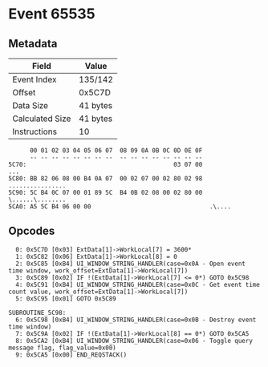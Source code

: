 # Event 65535

## Metadata

| Field           | Value    |
|-----------------|----------|
| Event Index     | 135/142  |
| Offset          | 0x5C7D   |
| Data Size       | 41 bytes |
| Calculated Size | 41 bytes |
| Instructions    | 10       |

```
      00 01 02 03 04 05 06 07  08 09 0A 0B 0C 0D 0E 0F
      -- -- -- -- -- -- -- --  -- -- -- -- -- -- -- --
5C70:                                         03 07 00               ...
5C80: BB 82 06 08 00 B4 0A 07  00 02 07 00 02 80 02 98  ................
5C90: 5C B4 0C 07 00 01 89 5C  B4 0B 02 08 00 02 80 00  \......\........
5CA0: A5 5C B4 06 00 00                                 .\....          
```

## Opcodes

```
  0: 0x5C7D [0x03] ExtData[1]->WorkLocal[7] = 3600*
  1: 0x5C82 [0x06] ExtData[1]->WorkLocal[8] = 0
  2: 0x5C85 [0xB4] UI_WINDOW_STRING_HANDLER(case=0x0A - Open event time window, work_offset=ExtData[1]->WorkLocal[7])
  3: 0x5C89 [0x02] IF !(ExtData[1]->WorkLocal[7] <= 0*) GOTO 0x5C98
  4: 0x5C91 [0xB4] UI_WINDOW_STRING_HANDLER(case=0x0C - Get event time count value, work_offset=ExtData[1]->WorkLocal[7])
  5: 0x5C95 [0x01] GOTO 0x5C89

SUBROUTINE_5C98:
  6: 0x5C98 [0xB4] UI_WINDOW_STRING_HANDLER(case=0x0B - Destroy event time window)
  7: 0x5C9A [0x02] IF !(ExtData[1]->WorkLocal[8] == 0*) GOTO 0x5CA5
  8: 0x5CA2 [0xB4] UI_WINDOW_STRING_HANDLER(case=0x06 - Toggle query message flag, flag_value=0x00)
  9: 0x5CA5 [0x00] END_REQSTACK()
```
